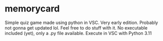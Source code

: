 # memorycard

Simple quiz game made using python in VSC. Very early edition. Probably not gonna get updated lol. Feel free to do stuff with it.
No executable included (yet), only a .py file available. Execute in VSC with Python 3.11
